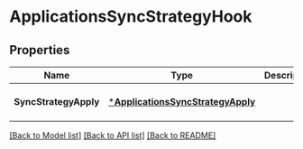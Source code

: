 # ApplicationsSyncStrategyHook

## Properties
Name | Type | Description | Notes
------------ | ------------- | ------------- | -------------
**SyncStrategyApply** | [***ApplicationsSyncStrategyApply**](applicationsSyncStrategyApply.md) |  | [optional] [default to null]

[[Back to Model list]](../README.md#documentation-for-models) [[Back to API list]](../README.md#documentation-for-api-endpoints) [[Back to README]](../README.md)

